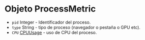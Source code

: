 # Objeto ProcessMetric

* `pid` Integer - Identificador del proceso.
* `type` String - tipo de proceso (navegador o pestaña o GPU etc).
* `CPU` [CPUUsage](cpu-usage.md) - uso de CPU del proceso.